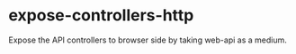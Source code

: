 # expose-controllers-http
Expose the API controllers to browser side by taking web-api as a medium.
